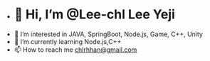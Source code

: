 - # 👋  Hi, I’m @Lee-chl Lee Yeji
- 👀 I’m interested in JAVA, SpringBoot, Node.js, Game, C++, Unity
- 🌱 I’m currently learning Node.js,C++
- 📫 How to reach me chlrhhan@gmail.com

<!---
Lee-chl/Lee-chl is a ✨ special ✨ repository because its `README.md` (this file) appears on your GitHub profile.
You can click the Preview link to take a look at your changes.
--->
